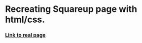 # Recreating Squareup page with html/css.

### [Link to real page](https://squareup.com/us/en/hardware/reader)
